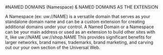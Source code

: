 #NAMED DOMAINS (Namespace) & NAMED DOMAINS AS THE EXTENSION

A Namespace (ex: uw://NAME) is a versatile domain that serves as your standalone domain name and can be a custom extension for creating additional domains under your control. 
A Named Domain or a Namespace can be your main address or used as an extension to build other sites with it, like uw://NAME uw://shop.NAME
This provides significant benefits for larger networks, brand names, trademarks, brand marketing, and carving out our your own section of the Universal Web.

